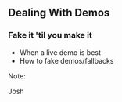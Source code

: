 ## Dealing With Demos

### Fake it 'til you make it

* When a live demo is best
* How to fake demos/fallbacks

Note:

Josh
